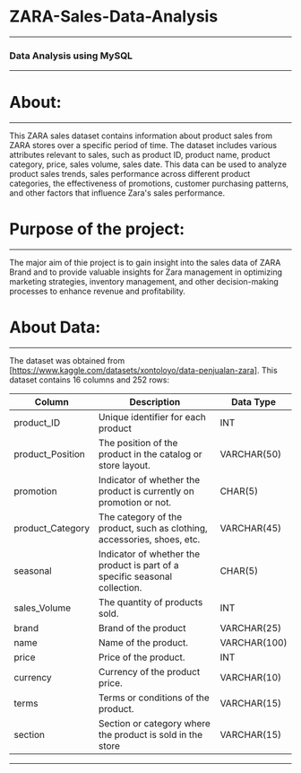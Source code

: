 # ZARA-Sales-Data-Analysis
------------------------------
### Data Analysis using MySQL
----------------------------
# About:
-------------------------
This ZARA sales dataset contains information about product sales from ZARA stores over a specific period of time. The dataset includes various attributes relevant to sales, such as product ID, product name, product category, price, sales volume, sales date. This data can be used to analyze product sales trends, sales performance across different product categories, the effectiveness of promotions, customer purchasing patterns, and other factors that influence Zara's sales performance.


# Purpose of the project:
---------------------------
The major aim of thie project is to gain insight into the sales data of ZARA Brand and to provide valuable insights for Zara management in optimizing marketing strategies, inventory management, and other decision-making processes to enhance revenue and profitability.



# About Data:
------------------
The dataset was obtained from [https://www.kaggle.com/datasets/xontoloyo/data-penjualan-zara]. This dataset contains 16 columns and 252 rows:

| Column              | Description                                                                  | Data Type       |
|---------------------|------------------------------------------------------------------------------|-----------------|
| product_ID          | Unique identifier for each product                                           | INT             |
| product_Position    | The position of the product in the catalog or store layout.                  | VARCHAR(50)     |
| promotion           | Indicator of whether the product is currently on promotion or not.           | CHAR(5)         |
| product_Category    | The category of the product, such as clothing, accessories, shoes, etc.      | VARCHAR(45)     |
| seasonal            |Indicator of whether the product is part of a specific seasonal collection.   | CHAR(5)         |
| sales_Volume        | The quantity of products sold.                                               | INT             |
| brand               | Brand of the product                                                         |  VARCHAR(25)    |
| name                |Name of the product.                                                          | VARCHAR(100)    |
| price               | Price of the product.                                                        | INT             |
| currency            |Currency of the product price.                                                | VARCHAR(10)     |
| terms               |Terms or conditions of the product.                                           | VARCHAR(15)     |
| section             | Section or category where the product is sold in the store                   | VARCHAR(15)     |
------------------------------------------------------------------------------------------------------------------------



